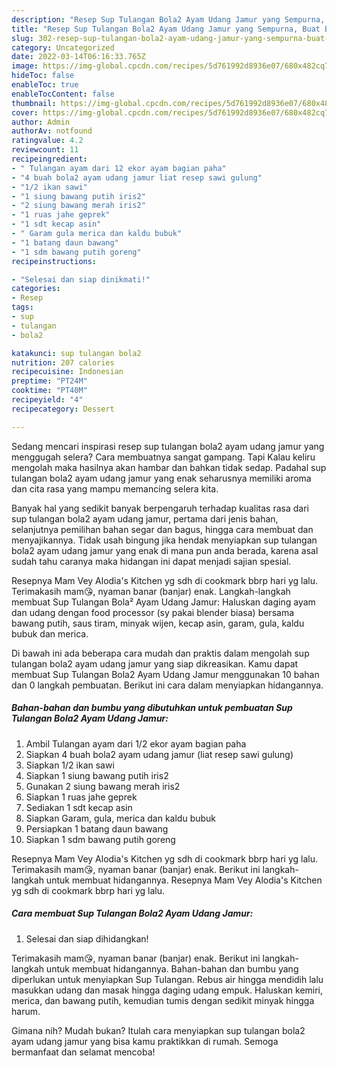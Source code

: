 ```yaml
---
description: "Resep Sup Tulangan Bola2 Ayam Udang Jamur yang Sempurna, Buat Buka Puasa Enak Banget"
title: "Resep Sup Tulangan Bola2 Ayam Udang Jamur yang Sempurna, Buat Buka Puasa Enak Banget"
slug: 302-resep-sup-tulangan-bola2-ayam-udang-jamur-yang-sempurna-buat-buka-puasa-enak-banget
category: Uncategorized
date: 2022-03-14T06:16:33.765Z
image: https://img-global.cpcdn.com/recipes/5d761992d8936e07/680x482cq70/sup-tulangan-bola2-ayam-udang-jamur-foto-resep-utama.jpg
hideToc: false
enableToc: true
enableTocContent: false
thumbnail: https://img-global.cpcdn.com/recipes/5d761992d8936e07/680x482cq70/sup-tulangan-bola2-ayam-udang-jamur-foto-resep-utama.jpg
cover: https://img-global.cpcdn.com/recipes/5d761992d8936e07/680x482cq70/sup-tulangan-bola2-ayam-udang-jamur-foto-resep-utama.jpg
author: Admin
authorAv: notfound
ratingvalue: 4.2
reviewcount: 11
recipeingredient:
- " Tulangan ayam dari 12 ekor ayam bagian paha"
- "4 buah bola2 ayam udang jamur liat resep sawi gulung"
- "1/2 ikan sawi"
- "1 siung bawang putih iris2"
- "2 siung bawang merah iris2"
- "1 ruas jahe geprek"
- "1 sdt kecap asin"
- " Garam gula merica dan kaldu bubuk"
- "1 batang daun bawang"
- "1 sdm bawang putih goreng"
recipeinstructions:

- "Selesai dan siap dinikmati!"
categories:
- Resep
tags:
- sup
- tulangan
- bola2

katakunci: sup tulangan bola2 
nutrition: 207 calories
recipecuisine: Indonesian
preptime: "PT24M"
cooktime: "PT40M"
recipeyield: "4"
recipecategory: Dessert

---
```



Sedang mencari inspirasi resep sup tulangan bola2 ayam udang jamur yang menggugah selera? Cara membuatnya sangat gampang. Tapi Kalau keliru mengolah maka hasilnya akan hambar dan bahkan tidak sedap. Padahal sup tulangan bola2 ayam udang jamur yang enak seharusnya memiliki aroma dan cita rasa yang mampu memancing selera kita.


Banyak hal yang sedikit banyak berpengaruh terhadap kualitas rasa dari sup tulangan bola2 ayam udang jamur, pertama dari jenis bahan, selanjutnya pemilihan bahan segar dan bagus, hingga cara membuat dan menyajikannya. Tidak usah bingung jika hendak menyiapkan sup tulangan bola2 ayam udang jamur yang enak di mana pun anda berada, karena asal sudah tahu caranya maka hidangan ini dapat menjadi sajian spesial.

Resepnya Mam Vey Alodia&#39;s Kitchen yg sdh di cookmark bbrp hari yg lalu. Terimakasih mam😘, nyaman banar (banjar) enak. Langkah-langkah membuat Sup Tulangan Bola² Ayam Udang Jamur: Haluskan daging ayam dan udang dengan food processor (sy pakai blender biasa) bersama bawang putih, saus tiram, minyak wijen, kecap asin, garam, gula, kaldu bubuk dan merica.


Di bawah ini ada beberapa cara mudah dan praktis dalam mengolah sup tulangan bola2 ayam udang jamur yang siap dikreasikan. Kamu dapat membuat Sup Tulangan Bola2 Ayam Udang Jamur menggunakan 10 bahan dan 0 langkah pembuatan. Berikut ini cara dalam menyiapkan hidangannya.

<!--inarticleads1-->

##### Bahan-bahan dan bumbu yang dibutuhkan untuk pembuatan Sup Tulangan Bola2 Ayam Udang Jamur:

1. Ambil  Tulangan ayam dari 1/2 ekor ayam bagian paha
1. Siapkan 4 buah bola2 ayam udang jamur (liat resep sawi gulung)
1. Siapkan 1/2 ikan sawi
1. Siapkan 1 siung bawang putih iris2
1. Gunakan 2 siung bawang merah iris2
1. Siapkan 1 ruas jahe geprek
1. Sediakan 1 sdt kecap asin
1. Siapkan  Garam, gula, merica dan kaldu bubuk
1. Persiapkan 1 batang daun bawang
1. Siapkan 1 sdm bawang putih goreng


Resepnya Mam Vey Alodia&#39;s Kitchen yg sdh di cookmark bbrp hari yg lalu. Terimakasih mam😘, nyaman banar (banjar) enak. Berikut ini langkah-langkah untuk membuat hidangannya. Resepnya Mam Vey Alodia&#39;s Kitchen yg sdh di cookmark bbrp hari yg lalu. 

<!--inarticleads2-->

##### Cara membuat Sup Tulangan Bola2 Ayam Udang Jamur:


1. Selesai dan siap dihidangkan!

Terimakasih mam😘, nyaman banar (banjar) enak. Berikut ini langkah-langkah untuk membuat hidangannya. Bahan-bahan dan bumbu yang diperlukan untuk menyiapkan Sup Tulangan. Rebus air hingga mendidih lalu masukkan udang dan masak hingga daging udang empuk. Haluskan kemiri, merica, dan bawang putih, kemudian tumis dengan sedikit minyak hingga harum. 

Gimana nih? Mudah bukan? Itulah cara menyiapkan sup tulangan bola2 ayam udang jamur yang bisa kamu praktikkan di rumah. Semoga bermanfaat dan selamat mencoba!
